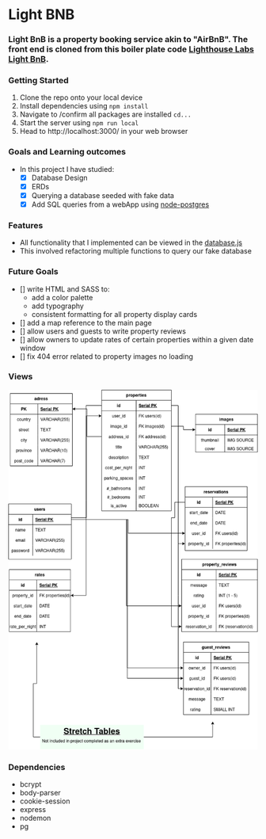 # Light BNB
### Light BnB is a property booking service akin to "AirBnB". The front end is cloned from this boiler plate code [Lighthouse Labs Light BnB](https://github.com/lighthouse-labs/LightBnB_WebApp).


### Getting Started
1. Clone the repo onto your local device
2. Install dependencies using ```npm install```
3. Navigate to /confirm all packages are installed ```cd...```
4. Start the server using ```npm run local```
5. Head to http://localhost:3000/ in your web browser


### Goals and Learning outcomes

- In this project I have studied:
  - [x] Database Design
  - [x] ERDs
  - [x] Querying a database seeded with fake data
  - [x] Add SQL queries from a webApp using [node-postgres](https://node-postgres.com/)

### Features
- All functionality that I implemented can be viewed in the [database.js](https://github.com/TeddyGavi/LightBnB/blob/main/LightBnB_WebApp/server/database.js)
- This involved refactoring multiple functions to query our fake database
### Future Goals
- [] write HTML and SASS to:
  - add a color palette
  - add typography
  - consistent formatting for all property display cards  
- [] add a map reference to the main page
- [] allow users and guests to write property reviews
- [] allow owners to update rates of certain properties within a given date window
- [] fix 404 error related to property images no loading

### Views
![ERD diagram](https://github.com/TeddyGavi/LightBnB/blob/main/LightBnB_WebApp/public/readMe-img/LightBnB%20ERD.drawio(4).png)

### Dependencies 
- bcrypt
- body-parser
- cookie-session
- express
- nodemon
- pg